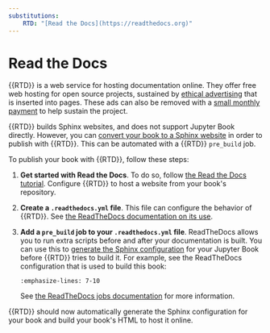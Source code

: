 ```yaml
---
substitutions:
    RTD: "[Read the Docs](https://readthedocs.org)"
---
```

# Read the Docs

{{RTD}} is a web service for hosting documentation online.
They offer free web hosting for open source projects, sustained by [ethical advertising](https://docs.readthedocs.io/en/stable/advertising/ethical-advertising.html) that is inserted into pages.
These ads can also be removed with a [small monthly payment](https://readthedocs.org/sustainability/) to help sustain the project.

{{RTD}} builds Sphinx websites, and does not support Jupyter Book directly.
However, you can [convert your book to a Sphinx website](../sphinx/index.md) in order to publish with {{RTD}}.
This can be automated with a {{RTD}} `pre_build` job.

To publish your book with {{RTD}}, follow these steps:

1. **Get started with Read the Docs**.
   To do so, follow [the Read the Docs tutorial](https://docs.readthedocs.io/en/stable/tutorial/index.html).
   Configure {{RTD}} to host a website from your book's repository.
2. **Create a `.readthedocs.yml` file**.
   This file can configure the behavior of {{RTD}}.
   See [the ReadTheDocs documentation on its use](https://docs.readthedocs.io/en/stable/config-file/v2.html).
3. **Add a `pre_build` job to your `.readthedocs.yml` file**.
   ReadTheDocs allows you to run extra scripts before and after your documentation is built.
   You can use this to [generate the Sphinx configuration](sphinx:convert) for your Jupyter Book before {{RTD}} tries to build it.
   For example, see the ReadTheDocs configuration that is used to build this book:

   ```{literalinclude} ../../.readthedocs.yml
   :emphasize-lines: 7-10
   ```

   See [the ReadTheDocs jobs documentation](https://docs.readthedocs.io/en/stable/config-file/v2.html#build-jobs) for more information.

{{RTD}} should now automatically generate the Sphinx configuration for your book and build your book's HTML to host it online.
